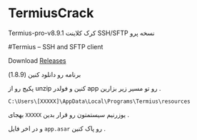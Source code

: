 # TermiusCrack
Termius-pro-v8.9.1
  کرک کلاینت SSH/SFTP نسخه پرو 

#Termius – SSH and SFTP client
  
Download [Releases](https://github.com/Matialz7/TermiusCrack/releases/download/main/Termius.V8.9.1.zip)

  
برنامه رو دانلود کنین (1.8.9)
  
پکیج رو از unzip کنین و فولدر app رو تو مسیر زیر بزارین .
```
C:\Users\[XXXXX]\AppData\Local\Programs\Termius\resources
```


بهجای ```XXXXX``` یوزرنیم سیستمتون رو قرار بدین .

  
و در اخر فایل ```app.asar``` رو پاک کنین .
